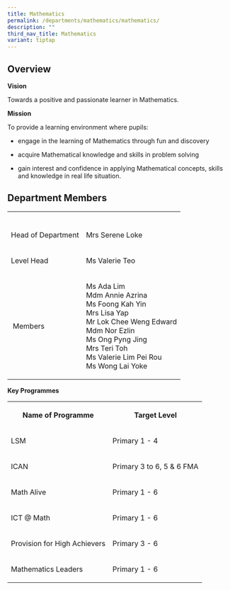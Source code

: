 ```yaml
---
title: Mathematics
permalink: /departments/mathematics/mathematics/
description: ""
third_nav_title: Mathematics
variant: tiptap
---
```

<h2>Overview</h2>
<p><strong>Vision</strong>
</p>
<p>Towards a positive and passionate learner in Mathematics.</p>
<p><strong>Mission</strong>
</p>
<p>To provide a learning environment where pupils:</p>
<ul>
<li>
<p>engage in the learning of Mathematics through fun and discovery</p>
</li>
<li>
<p>acquire Mathematical knowledge and skills in problem solving</p>
</li>
<li>
<p>gain interest and confidence in applying Mathematical concepts, skills
and knowledge in real life situation.</p>
</li>
</ul>
<h2>Department Members</h2>
<table style="minWidth: 50px">
<colgroup>
<col>
<col>
</colgroup>
<tbody>
<tr>
<th rowspan="1" colspan="1">
<p></p>
</th>
<th rowspan="1" colspan="1">
<p></p>
</th>
</tr>
<tr>
<td rowspan="1" colspan="1">
<p>Head of Department</p>
</td>
<td rowspan="1" colspan="1">
<p>Mrs Serene Loke</p>
</td>
</tr>
<tr>
<td rowspan="1" colspan="1">
<p>Level Head</p>
</td>
<td rowspan="1" colspan="1">
<p>Ms Valerie Teo</p>
</td>
</tr>
<tr>
<td rowspan="1" colspan="1">
<p>&nbsp;Members</p>
</td>
<td rowspan="1" colspan="1">
<p>Ms Ada Lim
<br>Mdm Annie Azrina
<br>Ms Foong Kah Yin
<br>Mrs Lisa Yap
<br>Mr Lok Chee Weng Edward
<br>Mdm Nor Ezlin
<br>Ms Ong Pyng Jing
<br>Mrs Teri Toh
<br>Ms Valerie Lim Pei Rou
<br>Ms Wong Lai Yoke</p>
</td>
</tr>
</tbody>
</table>
<p><strong>Key Programmes</strong>
</p>
<table style="minWidth: 50px">
<colgroup>
<col>
<col>
</colgroup>
<tbody>
<tr>
<th rowspan="1" colspan="1">
<p>Name of Programme</p>
</th>
<th rowspan="1" colspan="1">
<p>Target Level</p>
</th>
</tr>
<tr>
<td rowspan="1" colspan="1">
<p>LSM</p>
</td>
<td rowspan="1" colspan="1">
<p>Primary 1 - 4</p>
</td>
</tr>
<tr>
<td rowspan="1" colspan="1">
<p>ICAN</p>
</td>
<td rowspan="1" colspan="1">
<p>Primary 3 to 6, 5 &amp; 6 FMA</p>
</td>
</tr>
<tr>
<td rowspan="1" colspan="1">
<p>Math Alive</p>
</td>
<td rowspan="1" colspan="1">
<p>Primary 1 - 6</p>
</td>
</tr>
<tr>
<td rowspan="1" colspan="1">
<p>ICT @ Math</p>
</td>
<td rowspan="1" colspan="1">
<p>Primary 1 - 6</p>
</td>
</tr>
<tr>
<td rowspan="1" colspan="1">
<p>Provision for High Achievers</p>
</td>
<td rowspan="1" colspan="1">
<p>Primary 3 - 6</p>
</td>
</tr>
<tr>
<td rowspan="1" colspan="1">
<p>Mathematics Leaders</p>
</td>
<td rowspan="1" colspan="1">
<p>Primary 1 - 6</p>
</td>
</tr>
</tbody>
</table>
<p></p>